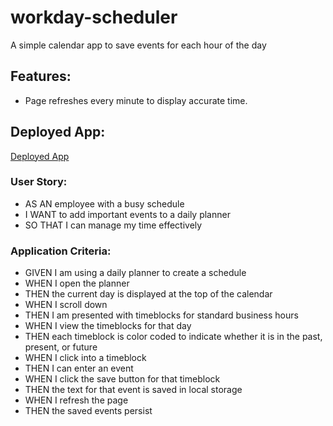 # workday-scheduler
A simple calendar app to save events for each hour of the day

## Features:
- Page refreshes every minute to display accurate time.

## Deployed App: 
[Deployed App](https://marina-russ.github.io/workday-scheduler/)

### User Story: 
* AS AN employee with a busy schedule
* I WANT to add important events to a daily planner
* SO THAT I can manage my time effectively

### Application Criteria:
* GIVEN I am using a daily planner to create a schedule
* WHEN I open the planner
* THEN the current day is displayed at the top of the calendar
* WHEN I scroll down
* THEN I am presented with timeblocks for standard business hours
* WHEN I view the timeblocks for that day
* THEN each timeblock is color coded to indicate whether it is in the past, present, or future
* WHEN I click into a timeblock
* THEN I can enter an event
* WHEN I click the save button for that timeblock
* THEN the text for that event is saved in local storage
* WHEN I refresh the page
* THEN the saved events persist
